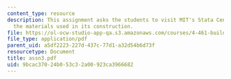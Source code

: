 ```yaml
---
content_type: resource
description: This assignment asks the students to visit MIT's Stata Center and analyze
  the materials used in its construction.
file: https://ol-ocw-studio-app-qa.s3.amazonaws.com/courses/4-461-building-technology-i-materials-and-construction-fall-2004/9bcac37024b053c32a00923ca3966682_assn3.pdf
file_type: application/pdf
parent_uid: a5df2223-227d-437c-77d1-a32d54b6d73f
resourcetype: Document
title: assn3.pdf
uid: 9bcac370-24b0-53c3-2a00-923ca3966682
---
```

